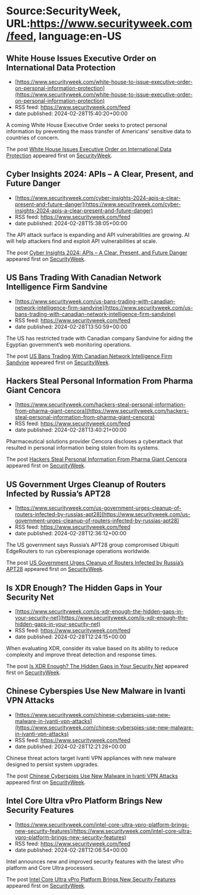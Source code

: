 # Source:SecurityWeek, URL:https://www.securityweek.com/feed, language:en-US

## White House Issues Executive Order on International Data Protection
 - [https://www.securityweek.com/white-house-to-issue-executive-order-on-personal-information-protection](https://www.securityweek.com/white-house-to-issue-executive-order-on-personal-information-protection)
 - RSS feed: https://www.securityweek.com/feed
 - date published: 2024-02-28T15:40:20+00:00

<p>A coming White House Executive Order seeks to protect personal information by preventing the mass transfer of Americans' sensitive data to countries of concern.</p>
<p>The post <a href="https://www.securityweek.com/white-house-to-issue-executive-order-on-personal-information-protection/">White House Issues Executive Order on International Data Protection</a> appeared first on <a href="https://www.securityweek.com">SecurityWeek</a>.</p>

## Cyber Insights 2024: APIs – A Clear, Present, and Future Danger
 - [https://www.securityweek.com/cyber-insights-2024-apis-a-clear-present-and-future-danger](https://www.securityweek.com/cyber-insights-2024-apis-a-clear-present-and-future-danger)
 - RSS feed: https://www.securityweek.com/feed
 - date published: 2024-02-28T15:38:05+00:00

<p>The API attack surface is expanding and API vulnerabilities are growing. AI will help attackers find and exploit API vulnerabilities at scale.</p>
<p>The post <a href="https://www.securityweek.com/cyber-insights-2024-apis-a-clear-present-and-future-danger/">Cyber Insights 2024: APIs &#8211; A Clear, Present, and Future Danger</a> appeared first on <a href="https://www.securityweek.com">SecurityWeek</a>.</p>

## US Bans Trading With Canadian Network Intelligence Firm Sandvine
 - [https://www.securityweek.com/us-bans-trading-with-canadian-network-intelligence-firm-sandvine](https://www.securityweek.com/us-bans-trading-with-canadian-network-intelligence-firm-sandvine)
 - RSS feed: https://www.securityweek.com/feed
 - date published: 2024-02-28T13:50:59+00:00

<p>The US has restricted trade with Canadian company Sandvine for aiding the Egyptian government’s web monitoring operations.</p>
<p>The post <a href="https://www.securityweek.com/us-bans-trading-with-canadian-network-intelligence-firm-sandvine/">US Bans Trading With Canadian Network Intelligence Firm Sandvine</a> appeared first on <a href="https://www.securityweek.com">SecurityWeek</a>.</p>

## Hackers Steal Personal Information From Pharma Giant Cencora
 - [https://www.securityweek.com/hackers-steal-personal-information-from-pharma-giant-cencora](https://www.securityweek.com/hackers-steal-personal-information-from-pharma-giant-cencora)
 - RSS feed: https://www.securityweek.com/feed
 - date published: 2024-02-28T13:40:21+00:00

<p>Pharmaceutical solutions provider Cencora discloses a cyberattack that resulted in personal information being stolen from its systems.</p>
<p>The post <a href="https://www.securityweek.com/hackers-steal-personal-information-from-pharma-giant-cencora/">Hackers Steal Personal Information From Pharma Giant Cencora</a> appeared first on <a href="https://www.securityweek.com">SecurityWeek</a>.</p>

## US Government Urges Cleanup of Routers Infected by Russia’s APT28
 - [https://www.securityweek.com/us-government-urges-cleanup-of-routers-infected-by-russias-apt28](https://www.securityweek.com/us-government-urges-cleanup-of-routers-infected-by-russias-apt28)
 - RSS feed: https://www.securityweek.com/feed
 - date published: 2024-02-28T12:36:12+00:00

<p>The US government says Russia’s APT28 group compromised Ubiquiti EdgeRouters to run cyberespionage operations worldwide.</p>
<p>The post <a href="https://www.securityweek.com/us-government-urges-cleanup-of-routers-infected-by-russias-apt28/">US Government Urges Cleanup of Routers Infected by Russia&#8217;s APT28</a> appeared first on <a href="https://www.securityweek.com">SecurityWeek</a>.</p>

## Is XDR Enough? The Hidden Gaps in Your Security Net
 - [https://www.securityweek.com/is-xdr-enough-the-hidden-gaps-in-your-security-net](https://www.securityweek.com/is-xdr-enough-the-hidden-gaps-in-your-security-net)
 - RSS feed: https://www.securityweek.com/feed
 - date published: 2024-02-28T12:24:15+00:00

<p>When evaluating XDR, consider its value based on its ability to reduce complexity and improve threat detection and response times. </p>
<p>The post <a href="https://www.securityweek.com/is-xdr-enough-the-hidden-gaps-in-your-security-net/">Is XDR Enough? The Hidden Gaps in Your Security Net</a> appeared first on <a href="https://www.securityweek.com">SecurityWeek</a>.</p>

## Chinese Cyberspies Use New Malware in Ivanti VPN Attacks
 - [https://www.securityweek.com/chinese-cyberspies-use-new-malware-in-ivanti-vpn-attacks](https://www.securityweek.com/chinese-cyberspies-use-new-malware-in-ivanti-vpn-attacks)
 - RSS feed: https://www.securityweek.com/feed
 - date published: 2024-02-28T12:21:28+00:00

<p>Chinese threat actors target Ivanti VPN appliances with new malware designed to persist system upgrades.</p>
<p>The post <a href="https://www.securityweek.com/chinese-cyberspies-use-new-malware-in-ivanti-vpn-attacks/">Chinese Cyberspies Use New Malware in Ivanti VPN Attacks</a> appeared first on <a href="https://www.securityweek.com">SecurityWeek</a>.</p>

## Intel Core Ultra vPro Platform Brings New Security Features
 - [https://www.securityweek.com/intel-core-ultra-vpro-platform-brings-new-security-features](https://www.securityweek.com/intel-core-ultra-vpro-platform-brings-new-security-features)
 - RSS feed: https://www.securityweek.com/feed
 - date published: 2024-02-28T12:06:54+00:00

<p>Intel announces new and improved security features with the latest vPro platform and Core Ultra processors.</p>
<p>The post <a href="https://www.securityweek.com/intel-core-ultra-vpro-platform-brings-new-security-features/">Intel Core Ultra vPro Platform Brings New Security Features</a> appeared first on <a href="https://www.securityweek.com">SecurityWeek</a>.</p>

